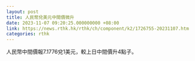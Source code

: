 ```yaml
---
layout: post
title: 人民幣兌美元中間價微升
date: 2023-11-07 09:20:25.000000000 +08:00
link: https://news.rthk.hk/rthk/ch/component/k2/1726755-20231107.htm
categories: rthk
---
```


人民幣中間價報7.1776兌1美元，較上日中間價升4點子。
